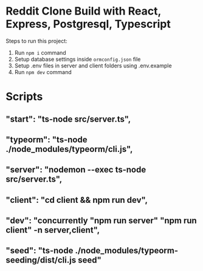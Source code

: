 # Reddit Clone Build with React, Express, Postgresql, Typescript

Steps to run this project:

1. Run `npm i` command
2. Setup database settings inside `ormconfig.json` file
3. Setup .env files in server and client folders using .env.example
4. Run `npm dev` command

# Scripts

## "start": "ts-node src/server.ts",
## "typeorm": "ts-node ./node_modules/typeorm/cli.js",
## "server": "nodemon --exec ts-node src/server.ts",
## "client": "cd client && npm run dev",
## "dev": "concurrently \"npm run server\" \"npm run client\" -n server,client",
## "seed": "ts-node ./node_modules/typeorm-seeding/dist/cli.js seed"
